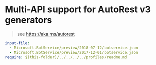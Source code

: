 # Multi-API support for AutoRest v3 generators

> see https://aka.ms/autorest

``` yaml $(enable-multi-api)
input-file:
  - Microsoft.BotService/preview/2018-07-12/botservice.json
  - Microsoft.BotService/preview/2017-12-01/botservice.json
require: $(this-folder)/../../../../profiles/readme.md
```
